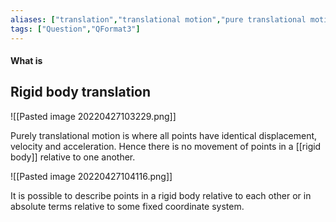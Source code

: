 ```yaml
---
aliases: ["translation","translational motion","pure translational motion"]
tags: ["Question","QFormat3"]
---
```


#### What is
## Rigid body translation
![[Pasted image 20220427103229.png]]

Purely translational motion is where all points have identical displacement, velocity and acceleration. Hence there is no movement of points in a [[rigid body]] relative to one another.

![[Pasted image 20220427104116.png]]

It is possible to describe points in a rigid body relative to each other or in absolute terms relative to some fixed coordinate system.